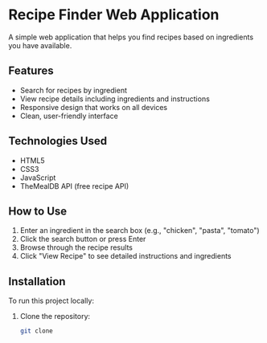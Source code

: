 # Recipe Finder Web Application
A simple web application that helps you find recipes based on ingredients you have available.

## Features

- Search for recipes by ingredient
- View recipe details including ingredients and instructions
- Responsive design that works on all devices
- Clean, user-friendly interface

## Technologies Used

- HTML5
- CSS3
- JavaScript
- TheMealDB API (free recipe API)

## How to Use

1. Enter an ingredient in the search box (e.g., "chicken", "pasta", "tomato")
2. Click the search button or press Enter
3. Browse through the recipe results
4. Click "View Recipe" to see detailed instructions and ingredients

## Installation

To run this project locally:

1. Clone the repository:
   ```bash
   git clone
